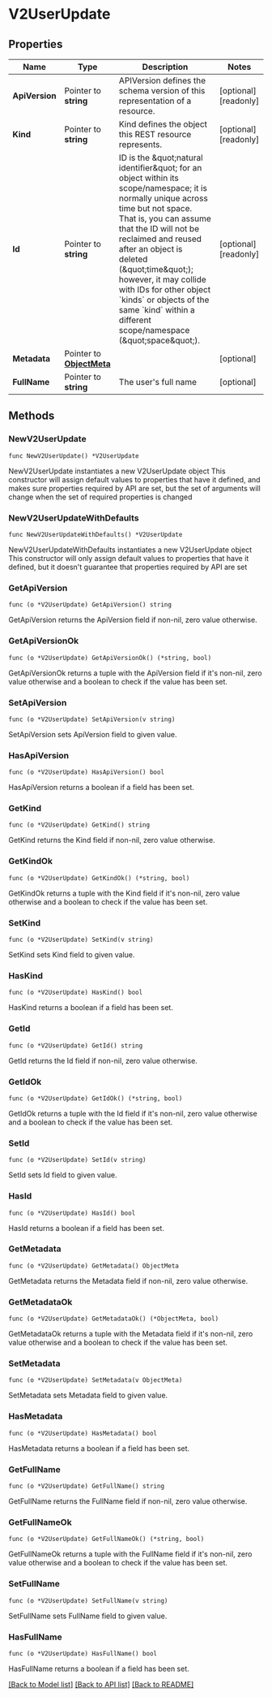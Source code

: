 # V2UserUpdate

## Properties

Name | Type | Description | Notes
------------ | ------------- | ------------- | -------------
**ApiVersion** | Pointer to **string** | APIVersion defines the schema version of this representation of a resource. | [optional] [readonly] 
**Kind** | Pointer to **string** | Kind defines the object this REST resource represents. | [optional] [readonly] 
**Id** | Pointer to **string** | ID is the \&quot;natural identifier\&quot; for an object within its scope/namespace; it is normally unique across time but not space. That is, you can assume that the ID will not be reclaimed and reused after an object is deleted (\&quot;time\&quot;); however, it may collide with IDs for other object &#x60;kinds&#x60; or objects of the same &#x60;kind&#x60; within a different scope/namespace (\&quot;space\&quot;). | [optional] [readonly] 
**Metadata** | Pointer to [**ObjectMeta**](ObjectMeta.md) |  | [optional] 
**FullName** | Pointer to **string** | The user&#39;s full name | [optional] 

## Methods

### NewV2UserUpdate

`func NewV2UserUpdate() *V2UserUpdate`

NewV2UserUpdate instantiates a new V2UserUpdate object
This constructor will assign default values to properties that have it defined,
and makes sure properties required by API are set, but the set of arguments
will change when the set of required properties is changed

### NewV2UserUpdateWithDefaults

`func NewV2UserUpdateWithDefaults() *V2UserUpdate`

NewV2UserUpdateWithDefaults instantiates a new V2UserUpdate object
This constructor will only assign default values to properties that have it defined,
but it doesn't guarantee that properties required by API are set

### GetApiVersion

`func (o *V2UserUpdate) GetApiVersion() string`

GetApiVersion returns the ApiVersion field if non-nil, zero value otherwise.

### GetApiVersionOk

`func (o *V2UserUpdate) GetApiVersionOk() (*string, bool)`

GetApiVersionOk returns a tuple with the ApiVersion field if it's non-nil, zero value otherwise
and a boolean to check if the value has been set.

### SetApiVersion

`func (o *V2UserUpdate) SetApiVersion(v string)`

SetApiVersion sets ApiVersion field to given value.

### HasApiVersion

`func (o *V2UserUpdate) HasApiVersion() bool`

HasApiVersion returns a boolean if a field has been set.

### GetKind

`func (o *V2UserUpdate) GetKind() string`

GetKind returns the Kind field if non-nil, zero value otherwise.

### GetKindOk

`func (o *V2UserUpdate) GetKindOk() (*string, bool)`

GetKindOk returns a tuple with the Kind field if it's non-nil, zero value otherwise
and a boolean to check if the value has been set.

### SetKind

`func (o *V2UserUpdate) SetKind(v string)`

SetKind sets Kind field to given value.

### HasKind

`func (o *V2UserUpdate) HasKind() bool`

HasKind returns a boolean if a field has been set.

### GetId

`func (o *V2UserUpdate) GetId() string`

GetId returns the Id field if non-nil, zero value otherwise.

### GetIdOk

`func (o *V2UserUpdate) GetIdOk() (*string, bool)`

GetIdOk returns a tuple with the Id field if it's non-nil, zero value otherwise
and a boolean to check if the value has been set.

### SetId

`func (o *V2UserUpdate) SetId(v string)`

SetId sets Id field to given value.

### HasId

`func (o *V2UserUpdate) HasId() bool`

HasId returns a boolean if a field has been set.

### GetMetadata

`func (o *V2UserUpdate) GetMetadata() ObjectMeta`

GetMetadata returns the Metadata field if non-nil, zero value otherwise.

### GetMetadataOk

`func (o *V2UserUpdate) GetMetadataOk() (*ObjectMeta, bool)`

GetMetadataOk returns a tuple with the Metadata field if it's non-nil, zero value otherwise
and a boolean to check if the value has been set.

### SetMetadata

`func (o *V2UserUpdate) SetMetadata(v ObjectMeta)`

SetMetadata sets Metadata field to given value.

### HasMetadata

`func (o *V2UserUpdate) HasMetadata() bool`

HasMetadata returns a boolean if a field has been set.

### GetFullName

`func (o *V2UserUpdate) GetFullName() string`

GetFullName returns the FullName field if non-nil, zero value otherwise.

### GetFullNameOk

`func (o *V2UserUpdate) GetFullNameOk() (*string, bool)`

GetFullNameOk returns a tuple with the FullName field if it's non-nil, zero value otherwise
and a boolean to check if the value has been set.

### SetFullName

`func (o *V2UserUpdate) SetFullName(v string)`

SetFullName sets FullName field to given value.

### HasFullName

`func (o *V2UserUpdate) HasFullName() bool`

HasFullName returns a boolean if a field has been set.


[[Back to Model list]](../README.md#documentation-for-models) [[Back to API list]](../README.md#documentation-for-api-endpoints) [[Back to README]](../README.md)


